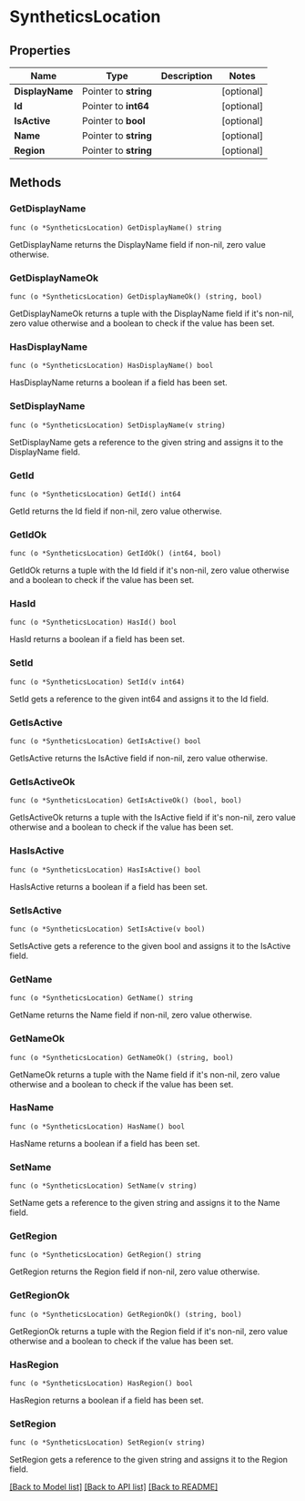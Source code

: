 # SyntheticsLocation

## Properties

Name | Type | Description | Notes
------------ | ------------- | ------------- | -------------
**DisplayName** | Pointer to **string** |  | [optional] 
**Id** | Pointer to **int64** |  | [optional] 
**IsActive** | Pointer to **bool** |  | [optional] 
**Name** | Pointer to **string** |  | [optional] 
**Region** | Pointer to **string** |  | [optional] 

## Methods

### GetDisplayName

`func (o *SyntheticsLocation) GetDisplayName() string`

GetDisplayName returns the DisplayName field if non-nil, zero value otherwise.

### GetDisplayNameOk

`func (o *SyntheticsLocation) GetDisplayNameOk() (string, bool)`

GetDisplayNameOk returns a tuple with the DisplayName field if it's non-nil, zero value otherwise
and a boolean to check if the value has been set.

### HasDisplayName

`func (o *SyntheticsLocation) HasDisplayName() bool`

HasDisplayName returns a boolean if a field has been set.

### SetDisplayName

`func (o *SyntheticsLocation) SetDisplayName(v string)`

SetDisplayName gets a reference to the given string and assigns it to the DisplayName field.

### GetId

`func (o *SyntheticsLocation) GetId() int64`

GetId returns the Id field if non-nil, zero value otherwise.

### GetIdOk

`func (o *SyntheticsLocation) GetIdOk() (int64, bool)`

GetIdOk returns a tuple with the Id field if it's non-nil, zero value otherwise
and a boolean to check if the value has been set.

### HasId

`func (o *SyntheticsLocation) HasId() bool`

HasId returns a boolean if a field has been set.

### SetId

`func (o *SyntheticsLocation) SetId(v int64)`

SetId gets a reference to the given int64 and assigns it to the Id field.

### GetIsActive

`func (o *SyntheticsLocation) GetIsActive() bool`

GetIsActive returns the IsActive field if non-nil, zero value otherwise.

### GetIsActiveOk

`func (o *SyntheticsLocation) GetIsActiveOk() (bool, bool)`

GetIsActiveOk returns a tuple with the IsActive field if it's non-nil, zero value otherwise
and a boolean to check if the value has been set.

### HasIsActive

`func (o *SyntheticsLocation) HasIsActive() bool`

HasIsActive returns a boolean if a field has been set.

### SetIsActive

`func (o *SyntheticsLocation) SetIsActive(v bool)`

SetIsActive gets a reference to the given bool and assigns it to the IsActive field.

### GetName

`func (o *SyntheticsLocation) GetName() string`

GetName returns the Name field if non-nil, zero value otherwise.

### GetNameOk

`func (o *SyntheticsLocation) GetNameOk() (string, bool)`

GetNameOk returns a tuple with the Name field if it's non-nil, zero value otherwise
and a boolean to check if the value has been set.

### HasName

`func (o *SyntheticsLocation) HasName() bool`

HasName returns a boolean if a field has been set.

### SetName

`func (o *SyntheticsLocation) SetName(v string)`

SetName gets a reference to the given string and assigns it to the Name field.

### GetRegion

`func (o *SyntheticsLocation) GetRegion() string`

GetRegion returns the Region field if non-nil, zero value otherwise.

### GetRegionOk

`func (o *SyntheticsLocation) GetRegionOk() (string, bool)`

GetRegionOk returns a tuple with the Region field if it's non-nil, zero value otherwise
and a boolean to check if the value has been set.

### HasRegion

`func (o *SyntheticsLocation) HasRegion() bool`

HasRegion returns a boolean if a field has been set.

### SetRegion

`func (o *SyntheticsLocation) SetRegion(v string)`

SetRegion gets a reference to the given string and assigns it to the Region field.


[[Back to Model list]](../README.md#documentation-for-models) [[Back to API list]](../README.md#documentation-for-api-endpoints) [[Back to README]](../README.md)


